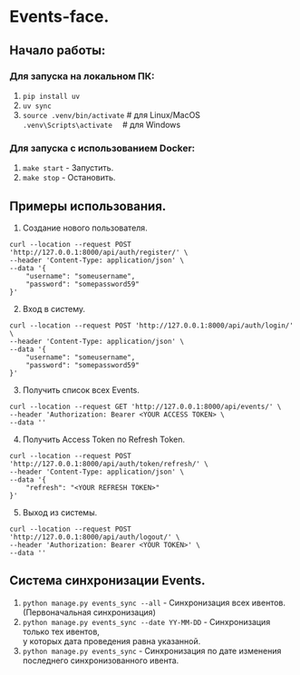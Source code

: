 # Events-face.

## Начало работы:
### Для запуска на локальном ПК:
1. `pip install uv`
2. `uv sync`
3. `source .venv/bin/activate`  # для Linux/MacOS\
`.venv\Scripts\activate  `   # для Windows

### Для запуска с использованием Docker:
1. `make start` - Запустить.
2. `make stop` - Остановить.

## Примеры использования.
1. Создание нового пользователя.
```
curl --location --request POST 'http://127.0.0.1:8000/api/auth/register/' \
--header 'Content-Type: application/json' \
--data '{
    "username": "someusername",
    "password": "somepassword59"
}'
```
2. Вход в систему.
```
curl --location --request POST 'http://127.0.0.1:8000/api/auth/login/' \
--header 'Content-Type: application/json' \
--data '{
    "username": "someusername",
    "password": "somepassword59"
}'
```
3. Получить список всех Events.
```
curl --location --request GET 'http://127.0.0.1:8000/api/events/' \
--header 'Authorization: Bearer <YOUR ACCESS TOKEN> \
--data ''
```
4. Получить Access Token по Refresh Token.
```
curl --location --request POST 'http://127.0.0.1:8000/api/auth/token/refresh/' \
--header 'Content-Type: application/json' \
--data '{
    "refresh": "<YOUR REFRESH TOKEN>"
}'
```
5. Выход из системы.
```
curl --location --request POST 'http://127.0.0.1:8000/api/auth/logout/' \
--header 'Authorization: Bearer <YOUR TOKEN>' \
--data ''
```

## Система синхронизации Events.
1. `python manage.py events_sync --all` - Синхронизация всех ивентов. (Первоначальная синхронизация)
2. `python manage.py events_sync --date YY-MM-DD` - Синхронизация только тех ивентов, \
у которых дата проведения равна указанной.
3. `python manage.py events_sync` - Синхронизация по дате изменения последнего синхронизованного ивента.